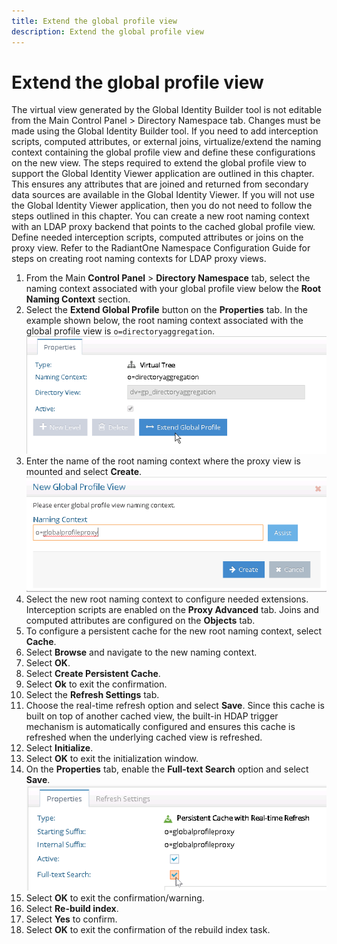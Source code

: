 ```yaml
---
title: Extend the global profile view
description: Extend the global profile view
---
```


# Extend the global profile view

The virtual view generated by the Global Identity Builder tool is not editable from the Main Control Panel > Directory Namespace tab. Changes must be made using the Global Identity Builder tool. If you need to add interception scripts, computed attributes, or external joins, virtualize/extend the naming context containing the global profile view and define these configurations on the new view. The steps required to extend the global profile view to support the Global Identity Viewer application are outlined in this chapter. This ensures any attributes that are joined and returned from secondary data sources are available in the Global Identity Viewer. If you will not use the Global Identity Viewer application, then you do not need to follow the steps outlined in this chapter. You can create a new root naming context with an LDAP proxy backend that points to the cached global profile view. Define needed interception scripts, computed attributes or joins on the proxy view. Refer to the RadiantOne Namespace Configuration Guide for steps on creating root naming contexts for LDAP proxy views.

1. From the Main **Control Panel** > **Directory Namespace** tab, select the naming context associated with your global profile view below the **Root Naming Context** section.
1. Select the **Extend Global Profile** button on the **Properties** tab. In the example shown below, the root naming context associated with the global profile view is `o=directoryaggregation`.<br>
    ![Extend Global Profile](../Media/image149.png)
1. Enter the name of the root naming context where the proxy view is mounted and select **Create**.
    ![New Naming Context](../Media/image150.png)
1. Select the new root naming context to configure needed extensions. Interception scripts are enabled on the **Proxy Advanced** tab. Joins and computed attributes are configured on the **Objects** tab.
1. To configure a persistent cache for the new root naming context, select **Cache**.
1. Select **Browse** and navigate to the new naming context.
1. Select **OK**.
1. Select **Create Persistent Cache**.
1. Select **Ok** to exit the confirmation.
1. Select the **Refresh Settings** tab.
1. Choose the real-time refresh option and select **Save**. Since this cache is built on top of another cached view, the built-in HDAP trigger mechanism is automatically configured and ensures this cache is refreshed when the underlying cached view is refreshed.
1. Select **Initialize**.
1. Select **OK** to exit the initialization window.
1. On the **Properties** tab, enable the **Full-text Search** option and select **Save**.
    ![Full-text Search Option](../Media/image153.png)
1.  Select **OK** to exit the confirmation/warning.
1. Select **Re-build index**.
1. Select **Yes** to confirm.
1. Select **OK** to exit the confirmation of the rebuild index task.
